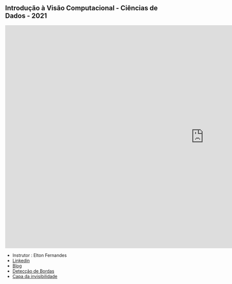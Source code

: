 

## Introdução à Visão Computacional - Ciências de Dados - 2021

<iframe width="1280" height="720" src="https://www.youtube.com/embed/ACyWgh1wcI0" title="YouTube video player" frameborder="0" allow="accelerometer; autoplay; clipboard-write; encrypted-media; gyroscope; picture-in-picture" allowfullscreen></iframe>

- Instrutor :  Elton Fernandes 
- [Linkedin](https://www.linkedin.com/in/eltonfernandesdossantos/)
- [Blog](http://www.visioncompy.com/)
- [Detecção de Bordas](https://grupo-opencv-br.github.io/posts/cap1/)
- [Capa da invisibilidade](https://visioncompy.com/capa-de-invisibilidade-usando-opencv/)